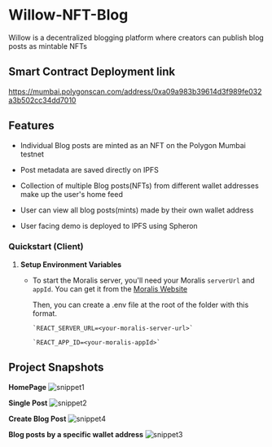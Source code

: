 # Willow-NFT-Blog

Willow is a decentralized blogging platform where creators can publish blog posts as mintable NFTs

## Smart Contract Deployment link
https://mumbai.polygonscan.com/address/0xa09a983b39614d3f989fe032a3b502cc34dd7010



## Features

-  Individual Blog posts are minted as an NFT on the Polygon Mumbai testnet

- Post metadata are saved directly on IPFS

- Collection of multiple Blog posts(NFTs) from different wallet addresses make up the user's home feed

- User can view all blog posts(mints) made by their own wallet address

- User facing demo is deployed to IPFS using Spheron



### Quickstart (Client)

1. **Setup Environment Variables**

   - To start the Moralis server, you'll need your Moralis `serverUrl` and `appId`. You can get it from the [Moralis Website](https://moralis.io/)

       Then, you can create a .env file at the root of the folder with this format.

         `REACT_SERVER_URL=<your-moralis-server-url>`

         `REACT_APP_ID=<your-moralis-appId>`
         
         
         
         
         
## Project Snapshots
**HomePage**
![snippet1](https://user-images.githubusercontent.com/42726051/180662586-faf84f81-0646-42a7-85d6-a2c606f733a0.JPG)



**Single Post**
![snippet2](https://user-images.githubusercontent.com/42726051/180662633-7f4c3f50-06fd-4086-be21-9664fd4b0e6d.JPG)



**Create Blog Post**
![snippet4](https://user-images.githubusercontent.com/42726051/180662647-9528991e-073f-4fce-90f5-5ab9719104cd.JPG)



**Blog posts by a specific wallet address**
![snippet3](https://user-images.githubusercontent.com/42726051/180662692-c7ff2266-7478-463e-beb1-ffacd4916d23.JPG)




